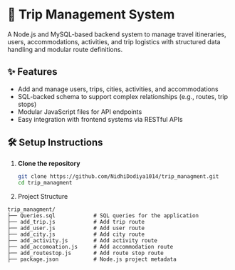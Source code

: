 # 🧳 Trip Management System

A Node.js and MySQL-based backend system to manage travel itineraries, users, accommodations, activities, and trip logistics with structured data handling and modular route definitions.

## ✨ Features

- Add and manage users, trips, cities, activities, and accommodations
- SQL-backed schema to support complex relationships (e.g., routes, trip stops)
- Modular JavaScript files for API endpoints
- Easy integration with frontend systems via RESTful APIs

## 🛠️ Setup Instructions

1. **Clone the repository**
   ```bash
   git clone https://github.com/NidhiDodiya1014/trip_managment.git
   cd trip_managment
2. Project Structure
```
trip_managment/
├── Queries.sql            # SQL queries for the application
├── add_trip.js            # Add trip route
├── add_user.js            # Add user route
├── add_city.js            # Add city route
├── add_activity.js        # Add activity route
├── add_accomoation.js     # Add accommodation route
├── add_routestop.js       # Add route stop route
├── package.json           # Node.js project metadata

```
